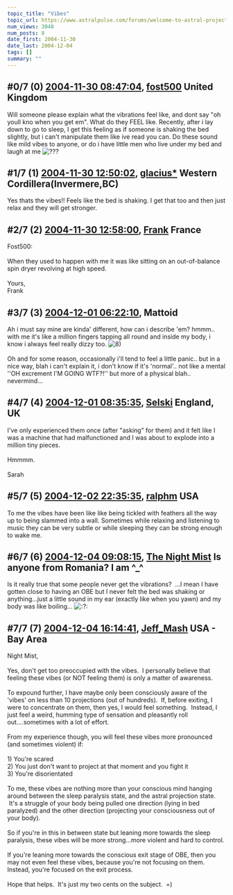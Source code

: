 ```yaml
---
topic_title: "Vibes"
topic_url: https://www.astralpulse.com/forums/welcome-to-astral-projection-experiences!/vibes
num_views: 3048
num_posts: 8
date_first: 2004-11-30
date_last: 2004-12-04
tags: []
summary: ""
---
```


## \#0/7 (0) [2004-11-30 08:47:04](https://www.astralpulse.com/forums/index.php?msg=135392), [fost500](https://www.astralpulse.com/forums/profile/?u=6764) United Kingdom ##
<section>
Will someone please explain what the vibrations feel like, and dont say "oh youll kno when you get em". What do they FEEL like. Recently, after i lay down to go to sleep, I get this feeling as if someone is shaking the bed slightly, but i can't manipulate them like ive read you can. Do these sound like mild vibes to anyone, or do i have little men who live under my bed and laugh at me
<img alt="???" class="smiley" src="https://www.astralpulse.com/forums/Smileys/fugue/huh.png" title="Huh"/>
</section>

## \#1/7 (1) [2004-11-30 12:50:02](https://www.astralpulse.com/forums/index.php?msg=135431), [glacius*](https://www.astralpulse.com/forums/profile/?u=7369) Western Cordillera(Invermere,BC) ##
<section>
Yes thats the vibes!! Feels like the bed is shaking. I get that too and then just relax and they will get stronger.
</section>

## \#2/7 (2) [2004-11-30 12:58:00](https://www.astralpulse.com/forums/index.php?msg=135435), [Frank](https://www.astralpulse.com/forums/profile/?u=359) France ##
<section>
Fost500:
<br>
<br>
When they used to happen with me it was like sitting on an out-of-balance spin dryer revolving at high speed.
<br>
<br>
Yours,
<br>
Frank
</section>

## \#3/7 (3) [2004-12-01 06:22:10](https://www.astralpulse.com/forums/index.php?msg=135540), Mattoid  ##
<section>
Ah i must say mine are kinda' different, how can i describe 'em? hmmm.. with me it's like a million fingers tapping all round and inside my body, i know i always feel really dizzy too.
<img alt="8)" class="smiley" src="https://www.astralpulse.com/forums/Smileys/fugue/cool.png" title="Cool"/>
<br>
<br>
Oh and for some reason, occasionally i'll tend to feel a little panic.. but in a nice way, blah i can't explain it, i don't know if it's 'normal'.. not like a mental ''OH excrement I'M GOING WTF?!'' but more of a physical blah.. nevermind...
</section>

## \#4/7 (4) [2004-12-01 08:35:35](https://www.astralpulse.com/forums/index.php?msg=135550), [Selski](https://www.astralpulse.com/forums/profile/?u=6012) England, UK ##
<section>
I've only experienced them once (after "asking" for them) and it felt like I was a machine that had malfunctioned and I was about to explode into a million tiny pieces.
<br>
<br>
Hmmmm.
<br>
<br>
Sarah
</section>

## \#5/7 (5) [2004-12-02 22:35:35](https://www.astralpulse.com/forums/index.php?msg=135760), [ralphm](https://www.astralpulse.com/forums/profile/?u=488) USA ##
<section>
To me the vibes have been like like being tickled with feathers all the way up to being slammed into a wall. Sometimes while relaxing and listening to music they can be very subtle or while sleeping they can be strong enough to wake me.
</section>

## \#6/7 (6) [2004-12-04 09:08:15](https://www.astralpulse.com/forums/index.php?msg=135989), [The Night Mist](https://www.astralpulse.com/forums/profile/?u=7462) Is anyone from Romania? I am ^_^ ##
<section>
Is it really true that some people never get the vibrations?  ...I mean I have gotten close to having an OBE but I never felt the bed was shaking or anything...just a little sound in my ear (exactly like when you yawn) and my body was like boiling...
<img alt=":?:" class="smiley" src="https://www.astralpulse.com/forums/Smileys/fugue/smiley.png" title="Smiley"/>
</section>

## \#7/7 (7) [2004-12-04 16:14:41](https://www.astralpulse.com/forums/index.php?msg=136047), [Jeff_Mash](https://www.astralpulse.com/forums/profile/?u=867) USA - Bay Area ##
<section>
Night Mist,
<br>
<br>
Yes, don't get too preoccupied with the vibes.  I personally believe that feeling these vibes (or NOT feeling them) is only a matter of awareness.
<br>
<br>
To expound further, I have maybe only been consciously aware of the 'vibes' on less than 10 projections (out of hundreds).  If, before exiting, I were to concentrate on them, then yes, I would feel something.  Instead, I just feel a weird, humming type of sensation and pleasantly roll out....sometimes with a lot of effort.
<br>
<br>
From my experience though, you will feel these vibes more pronounced (and sometimes violent) if:
<br>
<br>
1) You're scared
<br>
2) You just don't want to project at that moment and you fight it
<br>
3) You're disorientated
<br>
<br>
To me, these vibes are nothing more than your conscious mind hanging around between the sleep paralysis state, and the astral projection state.  It's a struggle of your body being pulled one direction (lying in bed paralyzed) and the other direction (projecting your consciousness out of your body).
<br>
<br>
So if you're in this in between state but leaning more towards the sleep paralysis, these vibes will be more strong...more violent and hard to control.
<br>
<br>
If you're leaning more towards the conscious exit stage of OBE, then you may not even feel these vibes, because you're not focusing on them.   Instead, you're focused on the exit process.
<br>
<br>
Hope that helps.  It's just my two cents on the subject.  =)
</section>
